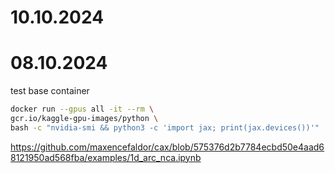 # 10.10.2024




# 08.10.2024

test base container

```bash
docker run --gpus all -it --rm \
gcr.io/kaggle-gpu-images/python \
bash -c "nvidia-smi && python3 -c 'import jax; print(jax.devices())'"
```

https://github.com/maxencefaldor/cax/blob/575376d2b7784ecbd50e4aad68121950ad568fba/examples/1d_arc_nca.ipynb
